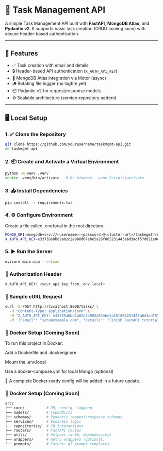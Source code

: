 # 📝 Task Management API

A simple Task Management API built with **FastAPI**, **MongoDB Atlas**, and **Pydantic v2**. It supports basic task creation (CRUD coming soon) with secure header-based authentication.

---

## 🚀 Features

* ✅ Task creation with email and details
* 🔒 Header-based API authentication (`X_AUTH_API_KEY`)
* 🔧 MongoDB Atlas integration via Motor (async)
* 🪵 Rotating file logger (no logfire yet)
* 📦 Pydantic v2 for request/response models
* ⚙️ Scalable architecture (service-repository pattern)

---

## 🖥️ Local Setup

### 1. ✅ Clone the Repository

```bash
git clone https://github.com/yourusername/taskmgmt-api.git
cd taskmgmt-api
```

### 2. 📦 Create and Activate a Virtual Environment

```bash
python -m venv .venv
source .venv/bin/activate   # On Windows: .venv\Scripts\activate
```

### 3. 📥 Install Dependencies

```bash
pip install -r requirements.txt
```

### 4. ⚙️ Configure Environment
Create a file called .env.local in the root directory:
```bash
MONGO_URI=mongodb+srv://<username>:<password>@<cluster-url>/taskmgmt?retryWrites=true&w=majority
X_AUTH_API_KEY=e33739abbd2a02c2e988d67ebe5a26f865231443a6d3adf57d021e0eeda6ef04299139a24e33c0560640471935392b85d2f4799a0ac87de188d0c06499e82382
```

### 5. ▶️ Run the Server

```bash
uvicorn main:app --reload
```

### 🔐 Authorization Header

```bash
X_AUTH_API_KEY: <your_api_key_from_.env.local>
```

### 🧪 Sample cURL Request

```bash
curl -X POST http://localhost:8000/tasks/ \
  -H "Content-Type: application/json" \
  -H "X_AUTH_API_KEY: e33739abbd2a02c2e988d67ebe5a26f865231443a6d3adf57d021e0eeda6ef04299139a24e33c0560640471935392b85d2f4799a0ac87de188d0c06499e82382" \
  -d '{"email": "john@example.com", "details": "Finish FastAPI tutorial"}'
```

### 🐳 Docker Setup (Coming Soon)

To run this project in Docker:

Add a Dockerfile and .dockerignore

Mount the .env.local

Use a docker-compose.yml for local Mongo (optional)

📌 A complete Docker-ready config will be added in a future update.

### 🐳 Docker Setup (Coming Soon)

```bash
src/
├── core/          # DB, config, logging
├── models/        # TypedDicts
├── schemas/       # Pydantic request/response schemas
├── services/      # Business logic
├── repositories/  # DB interactions
├── routers/       # FastAPI routes
├── utils/         # Helpers (auth, dependencies)
├── wrappers/      # Retry wrappers (optional)
└── prompts/       # Future: AI prompt templates
```